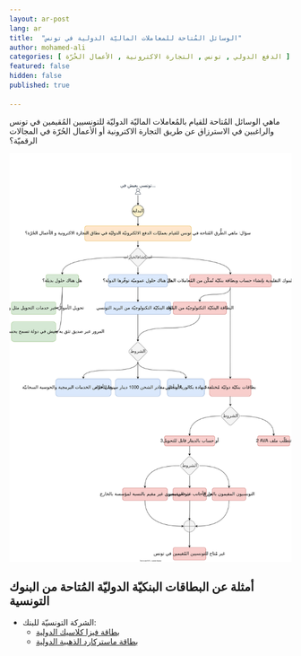 ```yaml
---
layout: ar-post
lang: ar
title:  "الوسائل المُتاحة للمعاملات الماليّة الدولية في تونس"
author: mohamed-ali
categories: [ الدفع الدولي , تونس , التجارة الاكترونية , الأعمال الحُرّة ]
featured: false
hidden: false
published: true

---
```


ماهي الوسائل المُتاحة للقيام بالمُعاملات الماليّة الدوليّة للتونسيين المُقيمين في تونس والراغبين في الاسترزاق عن طريق التجارة الاكترونية أو الأعمال الحُرّة في المجالات الرقميّة؟

<img class="img-fluid" src="/assets/images/الدفع الالكتروني في تونس.svg" alt="رسم استبياني للوسائل المُتاحة للمعاملات الماليّة في تونس">

## أمثلة عن البطاقات البنكيّة الدوليّة المُتاحة من البنوك التونسية

* الشركة التونسيّة للبنك:
    * [بطاقة فيزا كلاسيك الدولية](https://www.stb.com.tn/en/produits/entreprises/carte-visa-classic-internationale/)
    * [بطاقة ماستركارد الذهبية الدولية](https://www.stb.com.tn/en/produits/entreprises/carte-mastercard-gold-internationale/)
